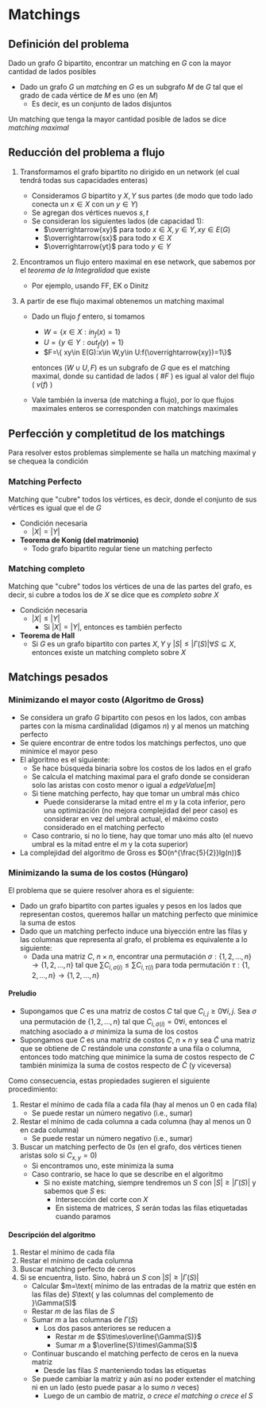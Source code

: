 # Matchings

## Definición del problema

Dado un grafo $G$ bipartito, encontrar un matching en $G$ con la mayor cantidad de lados posibles

- Dado un grafo $G$ un _matching_ en $G$ es un subgrafo $M$ de $G$ tal que el grado de cada vértice de $M$ es uno (en $M$)
  - Es decir, es un conjunto de lados disjuntos

Un matching que tenga la mayor cantidad posible de lados se dice _matching maximal_

## Reducción del problema a flujo

1. Transformamos el grafo bipartito no dirigido en un network (el cual tendrá todas sus capacidades enteras)
    - Consideramos $G$ bipartito y $X,Y$ sus partes (de modo que todo lado conecta un $x\in X$ con un $y\in Y$)
    - Se agregan dos vértices nuevos $s,t$
    - Se consideran los siguientes lados (de capacidad $1$):
      - $\overrightarrow{xy}$ para todo $x\in X,y\in Y,xy\in E(G)$
      - $\overrightarrow{sx}$ para todo $x\in X$
      - $\overrightarrow{yt}$ para todo $y\in Y$

2. Encontramos un flujo entero maximal en ese network, que sabemos por el _teorema de la Integralidad_ que existe
    - Por ejemplo, usando FF, EK o Dinitz

3. A partir de ese flujo maximal obtenemos un matching maximal
    - Dado un flujo $f$ entero, si tomamos
      - $W=\{ x\in X:in_f(x)=1\}$
      - $U=\{ y\in Y:out_f(y)=1\}$
      - $F=\{ xy\in E(G):x\in W,y\in U:f(\overrightarrow{xy})=1\}$

      entonces $(W\cup U,F)$ es un subgrafo de $G$ que es el matching maximal, donde su cantidad de lados ( $\#F$ ) es igual al valor del flujo ( $v(f)$ )
    - Vale también la inversa (de matching a flujo), por lo que flujos maximales enteros se corresponden con matchings maximales

## Perfección y completitud de los matchings

Para resolver estos problemas simplemente se halla un matching maximal y se chequea la condición

### Matching Perfecto

Matching que "cubre" todos los vértices, es decir, donde el conjunto de sus vértices es igual que el de $G$

- Condición necesaria
  - $|X|=|Y|$
- **Teorema de Konig (del matrimonio)**
  - Todo grafo bipartito regular tiene un matching perfecto

### Matching completo

Matching que "cubre" todos los vértices de una de las partes del grafo, es decir, si cubre a todos los de $X$ se dice que es _completo sobre_ $X$

- Condición necesaria
  - $|X|\leq |Y|$
    - Si $|X|=|Y|$, entonces es también perfecto
- **Teorema de Hall**
  - Si $G$ es un grafo bipartito con partes $X,Y$ y $|S|\leq|\Gamma(S)|\forall S\subseteq X$, entonces existe un matching completo sobre $X$

## Matchings pesados

### Minimizando el mayor costo (Algoritmo de Gross)

- Se considera un grafo $G$ bipartito con pesos en los lados, con ambas partes con la misma cardinalidad (digamos $n$) y al menos un matching perfecto
- Se quiere encontrar de entre todos los matchings perfectos, uno que minimice el mayor peso
- El algoritmo es el siguiente:
  - Se hace búsqueda binaria sobre los costos de los lados en el grafo
  - Se calcula el matching maximal para el grafo donde se consideran solo las aristas con costo menor o igual a $edgeValue[m]$
  - Si tiene matching perfecto, hay que tomar un umbral más chico
    - Puede considerarse la mitad entre el $m$ y la cota inferior, pero una optimización (no mejora complejidad del peor caso) es considerar en vez del umbral actual, el máximo costo considerado en el matching perfecto
  - Caso contrario, si no lo tiene, hay que tomar uno más alto (el nuevo umbral es la mitad entre el $m$ y la cota superior)
- La complejidad del algoritmo de Gross es $O(n^{\frac{5}{2}}lg(n))$

### Minimizando la suma de los costos (Húngaro)

El problema que se quiere resolver ahora es el siguiente:

- Dado un grafo bipartito con partes iguales y pesos en los lados que representan costos, queremos hallar un matching perfecto que minimice la suma de estos
- Dado que un matching perfecto induce una biyección entre las filas y las columnas que representa al grafo, el problema es equivalente a lo siguiente:
  - Dada una matriz $C$, $n\times n$, encontrar una permutación $\sigma :\left\lbrace 1,2,...,n\right\rbrace\rightarrow\left\lbrace 1,2,...,n\right\rbrace$ tal que $\sum C_{i,\sigma(i)}\leq\sum C_{i,\tau(i)}$ para toda permutación $\tau :\left\lbrace 1,2,...,n\right\rbrace\rightarrow\left\lbrace 1,2,...,n\right\rbrace$

#### Preludio

- Supongamos que $C$ es una matriz de costos $C$ tal que $C_{i,j}\geq 0\forall i,j$. Sea $\sigma$ una permutación de $\left\lbrace 1,2,...,n\right\rbrace$ tal que $C_{i,\sigma(i)}=0\forall i$, entonces el matching asociado a $\sigma$ minimiza la suma de los costos
- Supongamos que $C$ es una matriz de costos $C$, $n\times n$ y sea $\tilde{C}$ una matriz que se obtiene de $C$ restándole una _constante_ a una fila o columna, entonces todo matching que minimice la suma de costos respecto de $C$ también minimiza la suma de costos respecto de $\tilde{C}$ (y viceversa)

Como consecuencia, estas propiedades sugieren el siguiente procedimiento:

1. Restar el mínimo de cada fila a cada fila (hay al menos un $0$ en cada fila)
    - Se puede restar un número negativo (i.e., sumar)
2. Restar el mínimo de cada columna a cada columna (hay al menos un $0$ en cada columna)
    - Se puede restar un número negativo (i.e., sumar)
3. Buscar un matching perfecto de $0s$ (en el grafo, dos vértices tienen aristas solo si $C_{x,y}=0$)
    - Si encontramos uno, este minimiza la suma
    - Caso contrario, se hace lo que se describe en el algoritmo
      - Si no existe matching, siempre tendremos un $S$ con $|S|\ge|\Gamma(S)|$ y sabemos que $S$ es:
        - Intersección del corte con $X$
        - En sistema de matrices, $S$ serán todas las filas etiquetadas cuando paramos

#### Descripción del algoritmo

1. Restar el mínimo de cada fila
2. Restar el mínimo de cada columna
3. Buscar matching perfecto de ceros
4. Si se encuentra, listo. Sino, habrá un $S$ con $|S|\ge |\Gamma(S)|$
    - Calcular $m=\text{ mínimo de las entradas de la matriz que estén en las filas de} $S$\text{ y las columnas del complemento de }\Gamma(S)$
    - Restar $m$ de las filas de $S$
    - Sumar $m$ a las columnas de $\Gamma(S)$
      - Los dos pasos anteriores se reducen a
        - Restar $m$ de $S\times\overline{\Gamma(S)}$
        - Sumar $m$ a $\overline{S}\times\Gamma(S)$
    - Continuar buscando el matching perfecto de ceros en la nueva matriz
      - Desde las filas $S$ manteniendo todas las etiquetas
    - Se puede cambiar la matriz y aún así no poder extender el matching ni en un lado (esto puede pasar a lo sumo $n$ veces)
      - Luego de un cambio de matriz, _o crece el matching o crece el_ $S$
